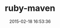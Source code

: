 ---
layout: post
title:  "ruby-maven"
repo:   "takari/maven-polyglot/tree/master/tesla-polyglot-gems"
date:   2015-02-18 16:53:36
gemurl: https://github.com/takari/maven-polyglot/tree/master/tesla-polyglot-gems
---